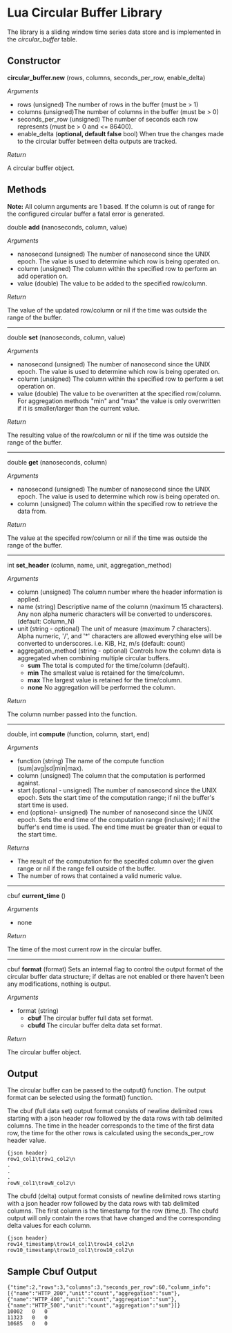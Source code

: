 Lua Circular Buffer Library
===========================

The library is a sliding window time series data store and is implemented in the _circular_buffer_ table.

Constructor
-----------
**circular_buffer.new** (rows, columns, seconds_per_row, enable_delta)

*Arguments*
- rows (unsigned) The number of rows in the buffer (must be > 1)
- columns (unsigned)The number of columns in the buffer (must be > 0)
- seconds_per_row (unsigned) The number of seconds each row represents (must be > 0 and <= 86400).
- enable_delta (**optional, default false** bool) When true the changes made to the 
    circular buffer between delta outputs are tracked.

*Return*

A circular buffer object.

Methods
-------
**Note:** All column arguments are 1 based. If the column is out of range for the configured circular buffer a fatal error is generated.

double **add** (nanoseconds, column, value)

*Arguments*
- nanosecond (unsigned) The number of nanosecond since the UNIX epoch. The value is 
    used to determine which row is being operated on.
- column (unsigned) The column within the specified row to perform an add operation on.
- value (double) The value to be added to the specified row/column.

*Return*

The value of the updated row/column or nil if the time was outside the range of the buffer.

____
double **set** (nanoseconds, column, value)

*Arguments*
- nanosecond (unsigned) The number of nanosecond since the UNIX epoch. The value is
    used to determine which row is being operated on.
- column (unsigned) The column within the specified row to perform a set operation on.
- value (double) The value to be overwritten at the specified row/column. 
  For aggregation methods "min" and "max" the value is only overwritten if it is smaller/larger than the current value.

*Return*

The resulting value of the row/column or nil if the time was outside the range of the buffer.

____
double **get** (nanoseconds, column)

*Arguments*
- nanosecond (unsigned) The number of nanosecond since the UNIX epoch. The value is used
    to determine which row is being operated on.
- column (unsigned) The column within the specified row to retrieve the data from.

*Return*

The value at the specifed row/column or nil if the time was outside the range of the buffer.

____
int **set_header** (column, name, unit, aggregation_method)

*Arguments*
- column (unsigned) The column number where the header information is applied.
- name (string) Descriptive name of the column (maximum 15 characters). Any non alpha
    numeric characters will be converted to underscores. (default: Column_N)
- unit (string - optional) The unit of measure (maximum 7 characters). Alpha numeric,
    '/', and '*' characters are allowed everything else will be converted to underscores.
    i.e. KiB, Hz, m/s (default: count)
- aggregation_method (string - optional) Controls how the column data is aggregated
    when combining multiple circular buffers.
    - **sum** The total is computed for the time/column (default).
    - **min** The smallest value is retained for the time/column.
    - **max** The largest value is retained for the time/column.
    - **none** No aggregation will be performed the column.

*Return*

The column number passed into the function.

____
double, int **compute** (function, column, start, end)

*Arguments*
- function (string) The name of the compute function (sum|avg|sd|min|max).
- column (unsigned) The column that the computation is performed against.
- start (optional - unsigned) The number of nanosecond since the UNIX epoch. Sets the
    start time of the computation range; if nil the buffer's start time is used.
- end (optional- unsigned) The number of nanosecond since the UNIX epoch. Sets the 
    end time of the computation range (inclusive); if nil the buffer's end time is used.
    The end time must be greater than or equal to the start time.

*Returns*

- The result of the computation for the specifed column over the given range or nil if the range fell outside of the buffer.
- The number of rows that contained a valid numeric value.

____
cbuf **current_time** ()

*Arguments*
- none

*Return*

The time of the most current row in the circular buffer.

____
cbuf **format** (format)
    Sets an internal flag to control the output format of the circular buffer data structure; if deltas are not enabled or there haven't been any modifications, nothing is output.

*Arguments*
- format (string)
    - **cbuf** The circular buffer full data set format.
    - **cbufd** The circular buffer delta data set format.

*Return*

The circular buffer object.

Output
------
The circular buffer can be passed to the output() function. The output format
can be selected using the format() function.

The cbuf (full data set) output format consists of newline delimited rows
starting with a json header row followed by the data rows with tab delimited
columns. The time in the header corresponds to the time of the first data row,
the time for the other rows is calculated using the seconds_per_row header value.

    {json header}
    row1_col1\trow1_col2\n
    .
    .
    .
    rowN_col1\trowN_col2\n

The cbufd (delta) output format consists of newline delimited rows starting with
a json header row followed by the data rows with tab delimited columns. The
first column is the timestamp for the row (time_t). The cbufd output will only
contain the rows that have changed and the corresponding delta values for each
column.

    {json header}
    row14_timestamp\trow14_col1\trow14_col2\n
    row10_timestamp\trow10_col1\trow10_col2\n

Sample Cbuf Output
------------------

    {"time":2,"rows":3,"columns":3,"seconds_per_row":60,"column_info":[{"name":"HTTP_200","unit":"count","aggregation":"sum"},{"name":"HTTP_400","unit":"count","aggregation":"sum"},{"name":"HTTP_500","unit":"count","aggregation":"sum"}]}
    10002   0   0
    11323   0   0
    10685   0   0
